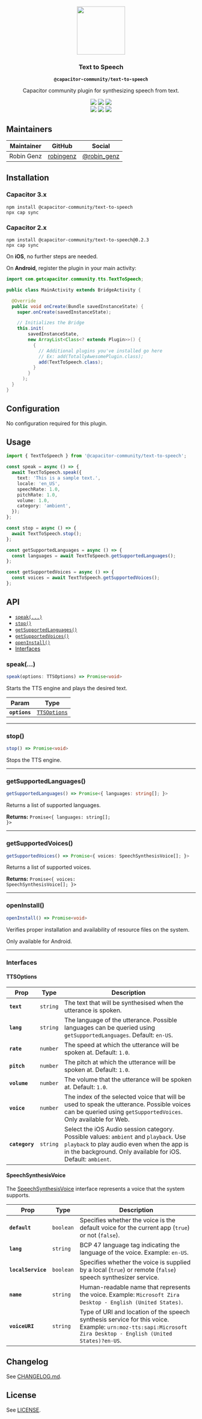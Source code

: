 <p align="center"><br><img src="https://user-images.githubusercontent.com/236501/85893648-1c92e880-b7a8-11ea-926d-95355b8175c7.png" width="128" height="128" /></p>
<h3 align="center">Text to Speech</h3>
<p align="center"><strong><code>@capacitor-community/text-to-speech</code></strong></p>
<p align="center">
  Capacitor community plugin for synthesizing speech from text.
</p>

<p align="center">
  <img src="https://img.shields.io/maintenance/yes/2021?style=flat-square" />
  <a href="https://github.com/capacitor-community/text-to-speech/actions?query=workflow%3A%22CI%22"><img src="https://img.shields.io/github/workflow/status/capacitor-community/text-to-speech/CI/master?style=flat-square" /></a>
  <a href="https://www.npmjs.com/package/@capacitor-community/text-to-speech"><img src="https://img.shields.io/npm/l/@capacitor-community/text-to-speech?style=flat-square" /></a>
<br>
  <a href="https://www.npmjs.com/package/@capacitor-community/text-to-speech"><img src="https://img.shields.io/npm/dw/@capacitor-community/text-to-speech?style=flat-square" /></a>
  <a href="https://www.npmjs.com/package/@capacitor-community/text-to-speech"><img src="https://img.shields.io/npm/v/@capacitor-community/text-to-speech?style=flat-square" /></a>
<!-- ALL-CONTRIBUTORS-BADGE:START - Do not remove or modify this section -->
<a href="#contributors-"><img src="https://img.shields.io/badge/all%20contributors-1-orange?style=flat-square" /></a>
<!-- ALL-CONTRIBUTORS-BADGE:END -->
</p>

## Maintainers

| Maintainer | GitHub                                    | Social                                        |
| ---------- | ----------------------------------------- | --------------------------------------------- |
| Robin Genz | [robingenz](https://github.com/robingenz) | [@robin_genz](https://twitter.com/robin_genz) |

## Installation

### Capacitor 3.x

```
npm install @capacitor-community/text-to-speech
npx cap sync
```

### Capacitor 2.x

```
npm install @capacitor-community/text-to-speech@0.2.3
npx cap sync
```

On **iOS**, no further steps are needed.

On **Android**, register the plugin in your main activity:

```java
import com.getcapacitor.community.tts.TextToSpeech;

public class MainActivity extends BridgeActivity {

  @Override
  public void onCreate(Bundle savedInstanceState) {
    super.onCreate(savedInstanceState);

    // Initializes the Bridge
    this.init(
        savedInstanceState,
        new ArrayList<Class<? extends Plugin>>() {
          {
            // Additional plugins you've installed go here
            // Ex: add(TotallyAwesomePlugin.class);
            add(TextToSpeech.class);
          }
        }
      );
  }
}

```

## Configuration

No configuration required for this plugin.

## Usage

```typescript
import { TextToSpeech } from '@capacitor-community/text-to-speech';

const speak = async () => {
  await TextToSpeech.speak({
    text: 'This is a sample text.',
    locale: 'en_US',
    speechRate: 1.0,
    pitchRate: 1.0,
    volume: 1.0,
    category: 'ambient',
  });
};

const stop = async () => {
  await TextToSpeech.stop();
};

const getSupportedLanguages = async () => {
  const languages = await TextToSpeech.getSupportedLanguages();
};

const getSupportedVoices = async () => {
  const voices = await TextToSpeech.getSupportedVoices();
};
```

## API

<docgen-index>

* [`speak(...)`](#speak)
* [`stop()`](#stop)
* [`getSupportedLanguages()`](#getsupportedlanguages)
* [`getSupportedVoices()`](#getsupportedvoices)
* [`openInstall()`](#openinstall)
* [Interfaces](#interfaces)

</docgen-index>

<docgen-api>
<!--Update the source file JSDoc comments and rerun docgen to update the docs below-->

### speak(...)

```typescript
speak(options: TTSOptions) => Promise<void>
```

Starts the TTS engine and plays the desired text.

| Param         | Type                                              |
| ------------- | ------------------------------------------------- |
| **`options`** | <code><a href="#ttsoptions">TTSOptions</a></code> |

--------------------


### stop()

```typescript
stop() => Promise<void>
```

Stops the TTS engine.

--------------------


### getSupportedLanguages()

```typescript
getSupportedLanguages() => Promise<{ languages: string[]; }>
```

Returns a list of supported languages.

**Returns:** <code>Promise&lt;{ languages: string[]; }&gt;</code>

--------------------


### getSupportedVoices()

```typescript
getSupportedVoices() => Promise<{ voices: SpeechSynthesisVoice[]; }>
```

Returns a list of supported voices.

**Returns:** <code>Promise&lt;{ voices: SpeechSynthesisVoice[]; }&gt;</code>

--------------------


### openInstall()

```typescript
openInstall() => Promise<void>
```

Verifies proper installation and availability of resource files on the system.

Only available for Android.

--------------------


### Interfaces


#### TTSOptions

| Prop           | Type                | Description                                                                                                                                                                                        |
| -------------- | ------------------- | -------------------------------------------------------------------------------------------------------------------------------------------------------------------------------------------------- |
| **`text`**     | <code>string</code> | The text that will be synthesised when the utterance is spoken.                                                                                                                                    |
| **`lang`**     | <code>string</code> | The language of the utterance. Possible languages can be queried using `getSupportedLanguages`. Default: `en-US`.                                                                                  |
| **`rate`**     | <code>number</code> | The speed at which the utterance will be spoken at. Default: `1.0`.                                                                                                                                |
| **`pitch`**    | <code>number</code> | The pitch at which the utterance will be spoken at. Default: `1.0`.                                                                                                                                |
| **`volume`**   | <code>number</code> | The volume that the utterance will be spoken at. Default: `1.0`.                                                                                                                                   |
| **`voice`**    | <code>number</code> | The index of the selected voice that will be used to speak the utterance. Possible voices can be queried using `getSupportedVoices`. Only available for Web.                                       |
| **`category`** | <code>string</code> | Select the iOS Audio session category. Possible values: `ambient` and `playback`. Use `playback` to play audio even when the app is in the background. Only available for iOS. Default: `ambient`. |


#### SpeechSynthesisVoice

The <a href="#speechsynthesisvoice">SpeechSynthesisVoice</a> interface represents a voice that the system supports.

| Prop               | Type                 | Description                                                                                                                                                  |
| ------------------ | -------------------- | ------------------------------------------------------------------------------------------------------------------------------------------------------------ |
| **`default`**      | <code>boolean</code> | Specifies whether the voice is the default voice for the current app (`true`) or not (`false`).                                                              |
| **`lang`**         | <code>string</code>  | BCP 47 language tag indicating the language of the voice. Example: `en-US`.                                                                                  |
| **`localService`** | <code>boolean</code> | Specifies whether the voice is supplied by a local (`true`) or remote (`false`) speech synthesizer service.                                                  |
| **`name`**         | <code>string</code>  | Human-readable name that represents the voice. Example: `Microsoft Zira Desktop - English (United States)`.                                                  |
| **`voiceURI`**     | <code>string</code>  | Type of URI and location of the speech synthesis service for this voice. Example: `urn:moz-tts:sapi:Microsoft Zira Desktop - English (United States)?en-US`. |

</docgen-api>

## Changelog

See [CHANGELOG.md](https://github.com/capacitor-community/text-to-speech/blob/master/CHANGELOG.md).

## License

See [LICENSE](https://github.com/capacitor-community/text-to-speech/blob/master/LICENSE).
